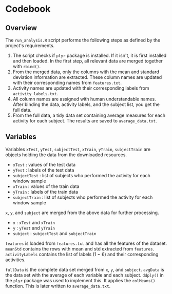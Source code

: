 # Codebook

## Overview
The `run_analysis.R` script performs the following steps as defined by the project's requirements.  
1. The script checks if `plyr` package is installed. If it isn't, it is first installed and then loaded. In the first step, all relevant data are merged together with `rbind()`.  
2. From the merged data, only the columns with the mean and standard deviation information are extracted. These column names are updated with their corresponding names from `features.txt`.  
3. Activity names are updated with their corresponding labels from `activity_labels.txt`.  
4. All column names are assigned with human understandable names. After binding the data, activity labels, and the subject list, you get the full data.  
5. From the full data, a tidy data set containing average measures for each activity for each subject. The results are saved to `average_data.txt`.

## Variables
Variables `xTest`, `yTest`, `subjectTest`, `xTrain`, `yTrain`, `subjectTrain` are objects holding the data from the downloaded resources.
* `xTest` : values of the test data
* `yTest` : labels of the test data
* `subjectTest` : list of subjects who performed the activity for each window sample
* `xTrain` : values of the train data
* `yTrain` : labels of the train data
* `subjectTrain` : list of subjects who performed the activity for each window sample

`x`, `y`, and `subject` are merged from the above data for further processing.
* `x` : `xTest` and `xTrain`
* `y` : `yTest` and `yTrain`
* `subject` : `subjectTest` and `subjectTrain`

`features` is loaded from `features.txt` and has all the features of the dataset.
`meanStd` contains the rows with mean and std extracted from `features`.
`activityLabels` contains the list of labels (1 ~ 6) and their corresponding activities.

`fullData` is the complete data set merged from `x`, `y`, and `subject`.
`avgData` is the data set with the average of each variable and each subject. `ddply()` in the `plyr` package was used to implement this. It applies the `colMeans()` function. This is later written to `average_data.txt`.
